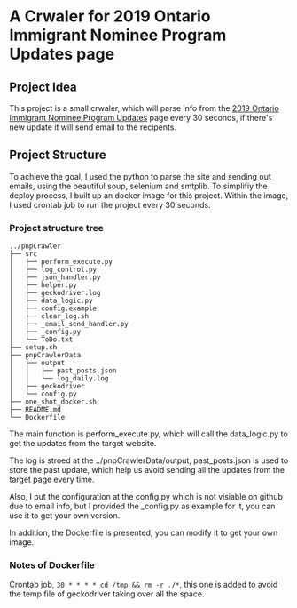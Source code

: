 # A Crwaler for 2019 Ontario Immigrant Nominee Program Updates page
## Project Idea
This project is a small crwaler, which will parse info from the [2019 Ontario Immigrant Nominee Program Updates](https://www.ontario.ca/page/2019-ontario-immigrant-nominee-program-updates) page every 30 seconds, if there's new update it will send email to the recipents.

## Project Structure
To achieve the goal, I used the python to parse the site and sending out emails, using the beautiful soup, selenium and smtplib. To simplifiy the deploy process, I built up an docker image for this project. Within the image, I used crontab job to run the project every 30 seconds.

### Project structure tree
```
../pnpCrawler
├── src
│   ├── perform_execute.py
│   ├── log_control.py
│   ├── json_handler.py
│   ├── helper.py
│   ├── geckodriver.log
│   ├── data_logic.py
│   ├── config.example
│   ├── clear_log.sh
│   ├── _email_send_handler.py
│   ├── _config.py
│   └── ToDo.txt
├── setup.sh
├── pnpCrawlerData
│   ├── output
│   │   ├── past_posts.json
│   │   └── log_daily.log
│   ├── geckodriver
│   └── config.py
├── one_shot_docker.sh
├── README.md
└── Dockerfile
```

The main function is perform_execute.py, which will call the data_logic.py to get the updates from the target website. 

The log is stroed at the ../pnpCrawlerData/output, past_posts.json is used to store the past update, which help us avoid sending all the updates from the target page every time.

Also, I put the configuration at the config.py which is not visiable on github due to email info, but I provided the _config.py as example for it, you can use it to get your own version. 

In addition, the Dockerfile is presented, you can modify it to get your own image.

### Notes of Dockerfile
Crontab job, ```30 * * * * cd /tmp && rm -r ./*```, this one is added to avoid the temp file of geckodriver taking over all the space.
